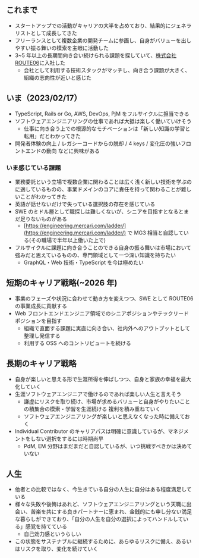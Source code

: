 ## これまで

- スタートアップでの活動がキャリアの大半を占めており、結果的にジェネラリストとして成長してきた
- フリーランスとして複数企業の開発チームに参画し、自身がバリューを出しやすい振る舞いの模索を主眼に活動した
- 3~5 年以上の長期間向き合い続けられる課題を探していて、[株式会社 ROUTE06](https://route06.co.jp/)に入社した
  - 会社として利用する技術スタックがマッチし、向き合う課題が大きく、組織の志向性が近いと感じた

## いま（2023/02/17）

- TypeScript, Rails or Go, AWS, DevOps, PjM をフルサイクルに担当できる
- ソフトウェアエンジニアリングの仕事であれば大抵は楽しく働いていけそう
  - 仕事に向き合う上での根源的なモチベーションは「新しい知識の学習と転用」だとわかってきた
- 開発者体験の向上 / レガシーコードからの脱却 / 4 keys / 変化圧の強いフロントエンドの動向 などに興味がある

### いま感じている課題

- 業務委託という立場で複数企業に関わることは広く浅く新しい技術を学ぶのに適しているものの、事業ドメインのコアに責任を持って関わることが難しいことがわかってきた
- 英語が話せないだけで失っている選択肢の存在を感じている
- SWE のミドル層として職探しは難しくないが、シニアを目指すとなるとまだ足りないものがある
  - [https://engineering.mercari.com/ladder/](https://engineering.mercari.com/ladder/) で MG3 相当と自認している(その職場で半年以上働いた上で)
- フルサイクルに課題に向き合うことのできる自身の振る舞いは市場において強みだと思えているものの、専門領域として一つ深い知識を持ちたい
  - GraphQL・Web 技術・TypeScript を今は極めたい

## 短期のキャリア戦略(~2026 年)

- 事業のフェーズや状況に合わせて動き方を変えつつ、SWE として ROUTE06 の事業成長に貢献する
- Web フロントエンドエンジニア領域でのシニアポジションやテックリードポジションを目指す
  - 組織で直面する課題に実直に向き合い、社内外へのアウトプットとして整理し発信する
  - 利用する OSS へのコントリビュートを続ける

## 長期のキャリア戦略

- 自身が楽しいと思える形で生涯所得を伸ばしつつ、自身と家族の幸福を最大化していく
- 生涯ソフトウェアエンジニアで働けるのであれば楽しい人生と言えそう
  - 謙虚にリスクを取り続け、市場が求めるバリューと自身がやりたいことの積集合の模索・学習を生涯続ける 複利を積み重ねていく
  - ソフトウェアエンジニアリングが楽しいと思えなくなった時に備えておく
- Individual Contributor のキャリアパスは明確に意識しているが、マネジメントをしない選択をするには時期尚早
  - PdM, EM 分野はまだまだと自認しているが、いつ挑戦すべきかは決めていない

## 人生

- 他者との比較ではなく、今生きている自分の人生に自分はある程度満足している
- 様々な失敗や後悔はあれど、ソフトウェアエンジニアリングという天職に出会い、苦楽を共にする良きパートナーに恵まれ、金銭的にも申し分ない満足な暮らしができており、「自分の人生を自分の選択によってハンドルしている」感覚を持てている
  - 自己効力感というらしい
- この状態をサステナブルに継続するために、あらゆるリスクに備え、あるいはリスクを取り、変化を続けていく
